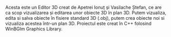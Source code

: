 Acesta este un Editor 3D creat de Apetrei Ionuț și Vasilache Ștefan, ce are ca scop vizualizarea și editarea unor obiecte 3D în plan 3D. 
Putem vizualiza, edita si salva obiecte în fisiere standard 3D (.obj), putem crea obiecte noi si vizualiza acestea într-un plan 3D.
Proiectul este creat în C++ folosind WinBGIm Graphics Library.
